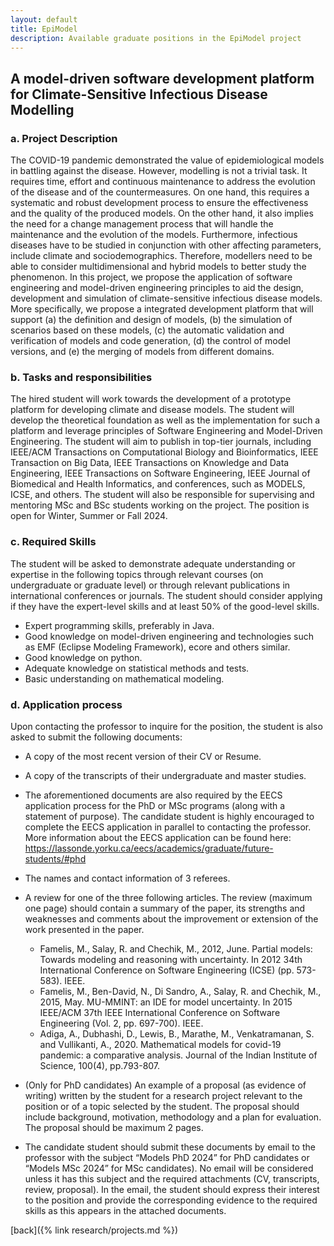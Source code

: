 ```yaml
---
layout: default
title: EpiModel
description: Available graduate positions in the EpiModel project
---
```



## A model-driven software development platform for Climate-Sensitive Infectious Disease Modelling

### a.	Project Description

   The COVID-19 pandemic demonstrated the value of epidemiological models in battling against the disease. However, modelling is not a trivial task. It requires time, effort and continuous maintenance to address the evolution of the disease and of the countermeasures. On one hand, this requires a systematic and robust development process to ensure the effectiveness and the quality of the produced models. On the other hand, it also implies the need for a change management process that will handle the maintenance and the evolution of the models. Furthermore, infectious diseases have to be studied in conjunction with other affecting parameters, include climate and sociodemographics. Therefore, modellers need to be able to consider multidimensional and hybrid models to better study the phenomenon. In this project, we propose the application of software engineering and model-driven engineering principles to aid the design, development and simulation of climate-sensitive infectious disease models. More specifically, we propose a integrated development platform that will support (a) the definition and design of models, (b) the simulation of scenarios based on these models, (c) the automatic validation and verification of models and code generation, (d) the control of model versions, and (e) the merging of models from different domains.

### b.	Tasks and responsibilities

   The hired student will work towards the development of a prototype platform for developing climate and disease models. The student will develop the theoretical foundation as well as the implementation for such a platform and leverage principles of Software Engineering and Model-Driven Engineering. The student will aim to publish in top-tier journals, including IEEE/ACM Transactions on Computational Biology and Bioinformatics, IEEE Transaction on Big Data, IEEE Transactions on Knowledge and Data Engineering, IEEE Transactions on Software Engineering, IEEE Journal of Biomedical and Health Informatics, and conferences, such as MODELS, ICSE, and others. The student will also be responsible for supervising and mentoring MSc and BSc students working on the project. The position is open for Winter, Summer or Fall 2024.

### c.	Required Skills

  The student will be asked to demonstrate adequate understanding or expertise in the following topics through relevant courses (on undergraduate or graduate level) or through relevant publications in international conferences or journals. The student should consider applying if they have the expert-level skills and at least 50% of the good-level skills.

   * Expert programming skills, preferably in Java.
   * Good knowledge on model-driven engineering and technologies such as EMF (Eclipse Modeling Framework), ecore and others similar.
   * Good knowledge on python.
   * Adequate knowledge on statistical methods and tests.
   * Basic understanding on mathematical modeling.

### d.	Application process

Upon contacting the professor to inquire for the position, the student is also asked to submit the following documents:

   * A copy of the most recent version of their CV or Resume.
   * A copy of the transcripts of their undergraduate and master studies.
   * The aforementioned documents are also required by the EECS application process for the PhD or MSc programs (along with a statement of purpose). The candidate student is highly encouraged to complete the EECS application in parallel to contacting the professor. More information about the EECS application can be found here: https://lassonde.yorku.ca/eecs/academics/graduate/future-students/#phd 
   * The names and contact information of 3 referees.
   * A review for one of the three following articles. The review (maximum one page) should contain a summary of the paper, its strengths and weaknesses and comments about the improvement or extension of the work presented in the paper.

     + Famelis, M., Salay, R. and Chechik, M., 2012, June. Partial models: Towards modeling and reasoning with uncertainty. In 2012 34th International Conference on Software Engineering (ICSE) (pp. 573-583). IEEE.
     + Famelis, M., Ben-David, N., Di Sandro, A., Salay, R. and Chechik, M., 2015, May. MU-MMINT: an IDE for model uncertainty. In 2015 IEEE/ACM 37th IEEE International Conference on Software Engineering (Vol. 2, pp. 697-700). IEEE.
     + Adiga, A., Dubhashi, D., Lewis, B., Marathe, M., Venkatramanan, S. and Vullikanti, A., 2020. Mathematical models for covid-19 pandemic: a comparative analysis. Journal of the Indian Institute of Science, 100(4), pp.793-807.

   * (Only for PhD candidates) An example of a proposal (as evidence of writing) written by the student for a research project relevant to the position or of a topic selected by the student. The proposal should include background, motivation, methodology and a plan for evaluation. The proposal should be maximum 2 pages.
   * The candidate student should submit these documents by email to the professor with the subject “Models PhD 2024” for PhD candidates or “Models MSc 2024” for MSc candidates). No email will be considered unless it has this subject and the required attachments (CV, transcripts, review, proposal). In the email, the student should express their interest to the position and provide the corresponding evidence to the required skills as this appears in the attached documents.


[back]({% link research/projects.md %})
